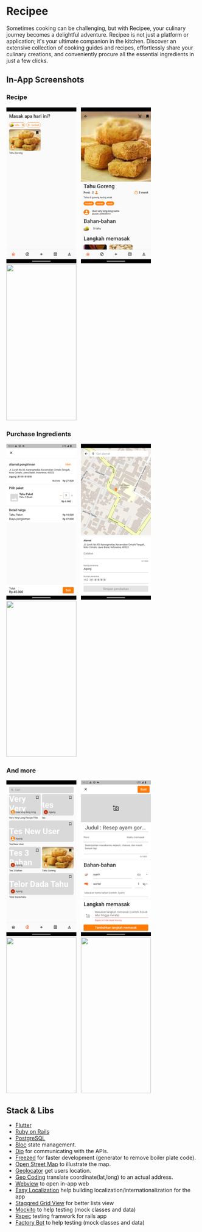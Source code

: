 # Recipee

Sometimes cooking can be challenging, but with Recipee, your culinary journey becomes a delightful adventure. Recipee is not just a platform or application; it's your ultimate companion in the kitchen. Discover an extensive collection of cooking guides and recipes, effortlessly share your culinary creations, and conveniently procure all the essential ingredients in just a few clicks.

## In-App Screenshots

### Recipe
<img src = "screenshots/1.png" width = "184" height = "408"/> &nbsp; <img src = "screenshots/3.png" width = "184" height = "408"/> &nbsp; <img src = "assets/app-screenshots/10.png" width = "184" height = "408"/>

### Purchase Ingredients
<img src = "screenshots/8.png" width = "184" height = "408"/> &nbsp; <img src = "screenshots/7.png" width = "184" height = "408"/> &nbsp; <img src = "assets/app-screenshots/9.png" width = "184" height = "408"/>

### And more
<img src = "screenshots/2.png" width = "184" height = "408"/> &nbsp; <img src = "screenshots/4.png" width = "184" height = "408"/> &nbsp; <img src = "assets/app-screenshots/5.png" width = "184" height = "408"/> &nbsp; <img src = "assets/app-screenshots/6.png" width = "184" height = "408"/>

## Stack & Libs
- [Flutter](https://flutter.dev/) 
- [Ruby on Rails](https://rubyonrails.org/)
- [PostgreSQL](https://www.postgresql.org/)
- [Bloc](https://bloclibrary.dev/#/) state management.
- [Dio](https://pub.dev/packages/dio) for communicating with the APIs.
- [Freezed](https://pub.dev/packages/freezed) for faster development (generator to remove boiler plate code).
- [Open Street Map](https://www.openstreetmap.org) to illustrate the map.
- [Geolocator](https://pub.dev/packages/geolocator) get users location.
- [Geo Coding](https://pub.dev/packages/geocoding) translate coordinate(lat,long) to an actual address.
- [Webview](https://pub.dev/packages/webview_flutter) to open in-app web
- [Easy Localization](https://pub.dev/packages/easy_localization) help building localization/internationalization for the app
- [Staggred Grid View](https://pub.dev/packages/flutter_staggered_grid_view) for better lists view
- [Mockito](https://pub.dev/packages/mockito) to help testing (mock classes and data)
- [Rspec](https://github.com/rspec/rspec-rails) testing framwork for rails app
- [Factory Bot](https://github.com/thoughtbot/factory_bot_rails) to help testing (mock classes and data)

